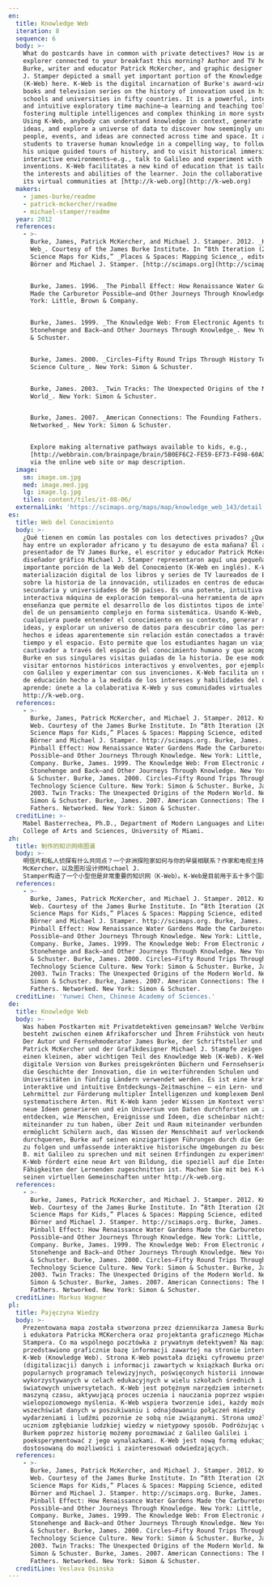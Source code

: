 ```yaml
---
en:
  title: Knowledge Web
  iteration: 8
  sequence: 6
  body: >-
    What do postcards have in common with private detectives? How is an African
    explorer connected to your breakfast this morning? Author and TV host James
    Burke, writer and educator Patrick McKercher, and graphic designer Michael
    J. Stamper depicted a small yet important portion of the Knowledge Web
    (K-Web) here. K-Web is the digital incarnation of Burke's award-winning
    books and television series on the history of innovation used in high
    schools and universities in fifty countries. It is a powerful, interactive,
    and intuitive exploratory time machine—a learning and teaching tool
    fostering multiple intelligences and complex thinking in more systemic ways.
    Using K-Web, anybody can understand knowledge in context, generate new
    ideas, and explore a universe of data to discover how seemingly unrelated
    people, events, and ideas are connected across time and space. It allows
    students to traverse human knowledge in a compelling way, to follow Burke on
    his unique guided tours of history, and to visit historical immersive
    interactive environments—e.g., talk to Galileo and experiment with his
    inventions. K-Web facilitates a new kind of education that is tailored to
    the interests and abilities of the learner. Join the collaborative K-Web and
    its virtual communities at [http://k-web.org](http://k-web.org)
  makers:
    - james-burke/readme
    - patrick-mckercher/readme
    - michael-stamper/readme
  year: 2012
  references:
    - >-
      Burke, James, Patrick McKercher, and Michael J. Stamper. 2012. _Knowledge
      Web_. Courtesy of the James Burke Institute. In “8th Iteration (2012):
      Science Maps for Kids,” _Places & Spaces: Mapping Science_, edited by Katy
      Börner and Michael J. Stamper. [http://scimaps.org](http://scimaps.org)


      Burke, James. 1996. _The Pinball Effect: How Renaissance Water Gardens
      Made the Carburetor Possible—and Other Journeys Through Knowledge_. New
      York: Little, Brown & Company.


      Burke, James. 1999. _The Knowledge Web: From Electronic Agents to
      Stonehenge and Back—and Other Journeys Through Knowledge_. New York: Simon
      & Schuster.


      Burke, James. 2000. _Circles—Fifty Round Trips Through History Technology
      Science Culture_. New York: Simon & Schuster.


      Burke, James. 2003. _Twin Tracks: The Unexpected Origins of the Modern
      World_. New York: Simon & Schuster.


      Burke, James. 2007. _American Connections: The Founding Fathers.
      Networked_. New York: Simon & Schuster.


      Explore making alternative pathways available to kids, e.g.,
      [http://webbrain.com/brainpage/brain/5B0EF6C2-FE59-EF73-F498-60A30832AB32;jsessionid=85E689F531729B4B4928BC54B8309106](http://webbrain.com/brainpage/brain/5B0EF6C2-FE59-EF73-F498-60A30832AB32;jsessionid=85E689F531729B4B4928BC54B8309106)
      via the online web site or map description.
  image:
    sm: image.sm.jpg
    med: image.med.jpg
    lg: image.lg.jpg
    tiles: content/tiles/it-08-06/
  externalLink: 'https://scimaps.org/maps/map/knowledge_web_143/detail'
es:
  title: Web del Conocimiento
  body: >-
    ¿Qué tienen en común las postales con los detectives privados? ¿Qué relación
    hay entre un explorador africano y tu desayuno de esta mañana? El autor y
    presentador de TV James Burke, el escritor y educador Patrick McKercher y el
    diseñador gráfico Michael J. Stamper representaron aquí una pequeña aunque
    importante porción de la Web del Conocmiento (K-Web en inglés). K-Web es una
    materialización digital de los libros y series de TV laureados de Burke
    sobre la historia de la innovación, utilizados en centros de educación
    secundaria y universidades de 50 países. Es una potente, intuitiva e
    interactiva máquina de exploración temporal—una herramienta de aprendizaje y
    enseñanza que permite el desarrollo de los distintos tipos de inteligencia y
    del de un pensamiento complejo en forma sistemática. Usando K-Web,
    cualquiera puede entender el conocimiento en su contexto, generar nuevas
    ideas, y explorar un universo de datos para descubrir cómo las personas,
    hechos e ideas aparentemente sin relación están conectados a través del
    tiempo y el espacio. Esto permite que los estudiantes hagan un viaje
    cautivador a través del espacio del conocimiento humano y que acompañen a
    Burke en sus singulares visitas guiadas de la historia. De ese modo podrán
    visitar entornos históricos interactivos y envolventes, por ejemplo, hablar
    con Galileo y experimentar con sus invenciones. K-Web facilita un nuevo tipo
    de educación hecho a la medida de los intereses y habilidades del que
    aprende: únete a la colaborativa K-Web y sus comunidades virtuales en:
    http://k-web.org.
  references:
    - >-
      Burke, James, Patrick McKercher, and Michael J. Stamper. 2012. Knowledge
      Web. Courtesy of the James Burke Institute. In “8th Iteration (2012):
      Science Maps for Kids,” Places & Spaces: Mapping Science, edited by Katy
      Börner and Michael J. Stamper. http://scimaps.org. Burke, James. 1996. The
      Pinball Effect: How Renaissance Water Gardens Made the Carburetor
      Possible—and Other Journeys Through Knowledge. New York: Little, Brown &
      Company. Burke, James. 1999. The Knowledge Web: From Electronic Agents to
      Stonehenge and Back—and Other Journeys Through Knowledge. New York: Simon
      & Schuster. Burke, James. 2000. Circles—Fifty Round Trips Through History
      Technology Science Culture. New York: Simon & Schuster. Burke, James.
      2003. Twin Tracks: The Unexpected Origins of the Modern World. New York:
      Simon & Schuster. Burke, James. 2007. American Connections: The Founding
      Fathers. Networked. New York: Simon & Schuster.
  creditLine: >-
    Mabel Basterrechea, Ph.D., Department of Modern Languages and Literatures,
    College of Arts and Sciences, University of Miami.
zh:
  title: 制作的知识网络图谱
  body: >-
    明信片和私人侦探有什么共同点？一个非洲探险家如何与你的早餐相联系？作家和电视主持人James Burke，作家和教育家Patrick
    McKercher，以及图形设计师Michael J.
    Stamper构造了一个小型但是非常重要的知识网（K-Web）。K-Web是目前用于五十多个国家的高中和大学的关于创新历史的Burke的获奖著作和电视剧的数字化身。这是一个强大的、交互的且直观的实践探索机器——一个用更加系统的方法培养多元智能和复杂思考的学习和教学工具。使用K-Web，任何人都能理解情境知识、产生新观点，并探索宇宙数据以发现看似毫不相关的人、事和观点是如何通过时间和空间相联系的。它使学生用有吸引力的方式畅享人类知识，并跟随Burke独特的历史引导以及沉浸在拟真的历史交互环境中，比如，与伽利略对话、参与他的创造实验。K-Web促进根据学习者兴趣和能力进行调整的新型教育的形成。参与协作K-Web及其虚拟社区，请访问http://k-web.org。
  references:
    - >-
      Burke, James, Patrick McKercher, and Michael J. Stamper. 2012. Knowledge
      Web. Courtesy of the James Burke Institute. In “8th Iteration (2012):
      Science Maps for Kids,” Places & Spaces: Mapping Science, edited by Katy
      Börner and Michael J. Stamper. http://scimaps.org. Burke, James. 1996. The
      Pinball Effect: How Renaissance Water Gardens Made the Carburetor
      Possible—and Other Journeys Through Knowledge. New York: Little, Brown &
      Company. Burke, James. 1999. The Knowledge Web: From Electronic Agents to
      Stonehenge and Back—and Other Journeys Through Knowledge. New York: Simon
      & Schuster. Burke, James. 2000. Circles—Fifty Round Trips Through History
      Technology Science Culture. New York: Simon & Schuster. Burke, James.
      2003. Twin Tracks: The Unexpected Origins of the Modern World. New York:
      Simon & Schuster. Burke, James. 2007. American Connections: The Founding
      Fathers. Networked. New York: Simon & Schuster.
  creditLine: 'Yunwei Chen, Chinese Academy of Sciences.'
de:
  title: Knowledge Web
  body: >-
    Was haben Postkarten mit Privatdetektiven gemeinsam? Welche Verbindung
    besteht zwischen einem Afrikaforscher und Ihrem Frühstück von heute morgen?
    Der Autor und Fernsehmoderator James Burke, der Schriftsteller und Pädagoge
    Patrick McKercher und der Grafikdesigner Michael J. Stampfe zeigen hier
    einen kleinen, aber wichtigen Teil des Knowledge Web (K-Web). K-Web ist die
    digitale Version von Burkes preisgekrönten Büchern und Fernsehserien über
    die Geschichte der Innovation, die in weiterführenden Schulen und
    Universitäten in fünfzig Ländern verwendet werden. Es ist eine kraftvolle,
    interaktive und intuitive Entdeckungs-Zeitmaschine – ein Lern- und
    Lehrmittel zur Förderung multipler Intelligenzen und komplexem Denken auf
    systematischere Arten. Mit K-Web kann jeder Wissen im Kontext verstehen,
    neue Ideen generieren und ein Universum von Daten durchforsten um zu
    entdecken, wie Menschen, Ereignisse und Ideen, die scheinbar nichts
    miteinander zu tun haben, über Zeit und Raum miteinander verbunden sind. Es
    ermöglicht Schülern auch, das Wissen der Menschheit auf verlockende Weise zu
    durchqueren, Burke auf seinen einzigartigen Führungen durch die Geschichte
    zu folgen und umfassende interaktive historische Umgebungen zu besuchen – z.
    B. mit Galileo zu sprechen und mit seinen Erfindungen zu experimentieren.
    K-Web fördert eine neue Art von Bildung, die speziell auf die Interessen und
    Fähigkeiten der Lernenden zugeschnitten ist. Machen Sie mit bei K-Web und
    seinen virtuellen Gemeinschaften unter http://k-web.org.
  references:
    - >-
      Burke, James, Patrick McKercher, and Michael J. Stamper. 2012. Knowledge
      Web. Courtesy of the James Burke Institute. In “8th Iteration (2012):
      Science Maps for Kids,” Places & Spaces: Mapping Science, edited by Katy
      Börner and Michael J. Stamper. http://scimaps.org. Burke, James. 1996. The
      Pinball Effect: How Renaissance Water Gardens Made the Carburetor
      Possible—and Other Journeys Through Knowledge. New York: Little, Brown &
      Company. Burke, James. 1999. The Knowledge Web: From Electronic Agents to
      Stonehenge and Back—and Other Journeys Through Knowledge. New York: Simon
      & Schuster. Burke, James. 2000. Circles—Fifty Round Trips Through History
      Technology Science Culture. New York: Simon & Schuster. Burke, James.
      2003. Twin Tracks: The Unexpected Origins of the Modern World. New York:
      Simon & Schuster. Burke, James. 2007. American Connections: The Founding
      Fathers. Networked. New York: Simon & Schuster.
  creditLine: Markus Wagner
pl:
  title: Pajęczyna Wiedzy
  body: >-
    Prezentowana mapa została stworzona przez dziennikarza Jamesa Burka, pisarza
    i edukatora Patricka MCKerchera oraz projektanta graficznego Michaela J.
    Stampera. Co ma wspólnego pocztówka z prywatnym detektywem? Na mapie
    przedstawiono graficznie bazę informacji zawartej na stronie internetowej
    K-Web (Knowledge Web). Strona K-Web powstała dzięki cyfrowemu przetworzeniu
    (digitalizacji) danych i informacji zawartych w książkach Burka oraz w
    popularnych programach telewizyjnych, poświęconych historii innowacji,
    wykorzystywanych w celach edukacyjnych w wielu szkołach średnich i
    światowych uniwersytetach. K-Web jest potężnym narzędziem internetowym,
    maszyną czasu, aktywującą proces uczenia i nauczania poprzez wspieranie
    wielopoziomowego myślenia. K-Web wspiera tworzenie idei, każdy może odkrywać
    wszechświat danych w poszukiwaniu i odnajdowaniu połączeń miedzy
    wydarzeniami i ludźmi pozornie ze sobą nie związanymi. Strona umożliwia
    uczniom zgłębianie ludzkiej wiedzy w nietypowy sposób. Podróżując wraz z
    Burkem poprzez historię możemy porozmawiać z Galileo Galilei i
    poeksperymentować z jego wynalazkami. K-Web jest nową formą edukacji
    dostosowaną do możliwości i zainteresowań odwiedzających.
  references:
    - >-
      Burke, James, Patrick McKercher, and Michael J. Stamper. 2012. Knowledge
      Web. Courtesy of the James Burke Institute. In “8th Iteration (2012):
      Science Maps for Kids,” Places & Spaces: Mapping Science, edited by Katy
      Börner and Michael J. Stamper. http://scimaps.org. Burke, James. 1996. The
      Pinball Effect: How Renaissance Water Gardens Made the Carburetor
      Possible—and Other Journeys Through Knowledge. New York: Little, Brown &
      Company. Burke, James. 1999. The Knowledge Web: From Electronic Agents to
      Stonehenge and Back—and Other Journeys Through Knowledge. New York: Simon
      & Schuster. Burke, James. 2000. Circles—Fifty Round Trips Through History
      Technology Science Culture. New York: Simon & Schuster. Burke, James.
      2003. Twin Tracks: The Unexpected Origins of the Modern World. New York:
      Simon & Schuster. Burke, James. 2007. American Connections: The Founding
      Fathers. Networked. New York: Simon & Schuster.
  creditLine: Veslava Osinska
---
```

